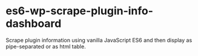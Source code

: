 # es6-wp-scrape-plugin-info-dashboard
Scrape plugin information using vanilla JavaScript ES6 and then display as pipe-separated or as html table.
